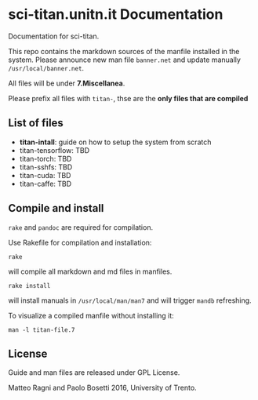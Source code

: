 # sci-titan.unitn.it Documentation

Documentation for sci-titan.

This repo contains the markdown sources of the manfile installed in the system.
Please announce new man file `banner.net` and update manually `/usr/local/banner.net`.

All files will be under **7.Miscellanea**.

Please prefix all files with `titan-`, thse are the **only files that are compiled**

## List of files

 * **titan-intall**: guide on how to setup the system from scratch
 * titan-tensorflow: TBD
 * titan-torch: TBD
 * titan-sshfs: TBD
 * titan-cuda: TBD
 * titan-caffe: TBD

## Compile and install
`rake` and `pandoc` are required for compilation.

Use Rakefile for compilation and installation:
```
rake
```
will compile all markdown and md files in manfiles.
```
rake install
```
will install manuals in `/usr/local/man/man7` and will trigger `mandb` refreshing.

To visualize a compiled manfile without installing it:
```
man -l titan-file.7
```

## License

Guide and man files are released under GPL License.

Matteo Ragni and Paolo Bosetti 2016, University of Trento.
